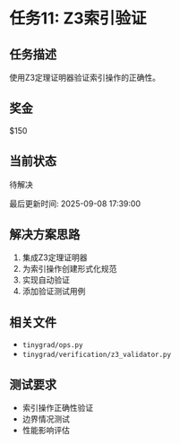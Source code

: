 # 任务11: Z3索引验证

## 任务描述
使用Z3定理证明器验证索引操作的正确性。

## 奖金
$150

## 当前状态
待解决

最后更新时间: 2025-09-08 17:39:00

## 解决方案思路
1. 集成Z3定理证明器
2. 为索引操作创建形式化规范
3. 实现自动验证
4. 添加验证测试用例

## 相关文件
- `tinygrad/ops.py`
- `tinygrad/verification/z3_validator.py`

## 测试要求
- 索引操作正确性验证
- 边界情况测试
- 性能影响评估
